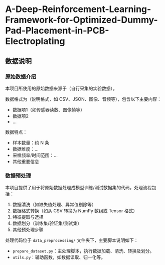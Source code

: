 # A-Deep-Reinforcement-Learning-Framework-for-Optimized-Dummy-Pad-Placement-in-PCB-Electroplating
## 数据说明
### 原始数据介绍
本项目所使用的原始数据来源于（自行采集的实验数据）。  

数据格式为（说明格式，如 CSV、JSON、图像、音频等），包含以下主要内容：  
- 数据项1（如传感器读数、图像帧等）  
- 数据项2  
- …  

数据特点：  
- 样本数量：约 N 条  
- 数据维度：…  
- 采样频率/时间范围：…  
- 其他重要信息  

### 数据预处理

本项目提供了用于将原始数据处理成模型训练/测试数据集的代码，处理流程包括：  
1. 数据清洗（如缺失值处理、异常值剔除等）  
2. 数据格式转换（如从 CSV 转换为 NumPy 数组或 Tensor 格式）  
3. 特征提取与选择  
4. 数据划分（训练集/验证集/测试集）  
5. 其他预处理步骤  

处理代码位于 `data_preprocessing/` 文件夹下，主要脚本说明如下：  
- `prepare_dataset.py`：主处理脚本，执行数据加载、清洗、转换及划分。  
- `utils.py`：辅助函数，如数据读取、归一化等。  
